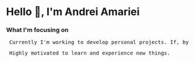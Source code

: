 
<h1> Hello 👋, I'm Andrei Amariei </h1>

<h3> What I'm focusing on </h3>

<pre> Currently I'm working to develop personal projects. If, by chance, you're interested in helping/checking, you can find it here on GitHub. </pre>

<pre> Highly motivated to learn and experience new things. </pre>
